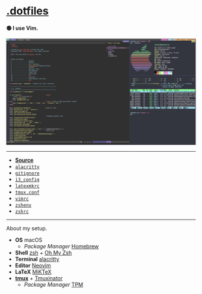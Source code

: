# [.dotfiles](https://dotfiles.starikov.io)

<script src="https://dotfiles.starikov.io/template/analytics.js"></script>

**🟢 I use Vim.**

![](template/dotfiles.png)

---

- **[Source](https://github.com/IllyaStarikov/.dotfiles)**
- [`alacritty`](http://dotfiles.starikov.io/template/alacritty.html)
- [`gitignore`](http://dotfiles.starikov.io/template/gitignore.html)
- [`i3_config`](http://dotfiles.starikov.io/template/i3_config.html)
- [`latexmkrc`](http://dotfiles.starikov.io/template/latexmkrc.html)
- [`tmux.conf`](http://dotfiles.starikov.io/template/tmux.html)
- [`vimrc`](http://dotfiles.starikov.io/template/vimrc.html)
- [`zshenv`](http://dotfiles.starikov.io/template/zshenv.html)
- [`zshrc`](http://dotfiles.starikov.io/template/zshrc.html)

---

About my setup.

- **OS** macOS
    - *Package Manager* [Homebrew](https://brew.sh)
- **Shell** [zsh](https://www.zsh.org/) + [Oh My Zsh](https://ohmyz.sh/)
- **Terminal** [alacritty](https://github.com/alacritty/alacritty)
- **Editor** [Neovim](https://neovim.io/)
- **LaTeX** [MiKTeX](https://miktex.org)
- **[tmux](https://github.com/tmux/tmux/wiki)** + [Tmuxinator](https://github.com/tmuxinator/tmuxinator)
    - *Package Manager* [TPM](https://github.com/tmux-plugins/tpm)

